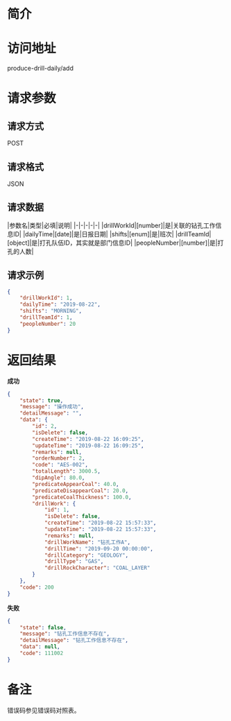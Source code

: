 # 简介

# 访问地址
produce-drill-daily/add

# 请求参数

## 请求方式
POST

## 请求格式
JSON

## 请求数据
|参数名|类型|必填|说明|
|-|-|-|-|-|
|drillWorkId|[number]|是|关联的钻孔工作信息ID|
|dailyTime|[date]|是|日报日期|
|shifts|[enum]|是|班次|
|drillTeamId|[object]|是|打孔队伍ID，其实就是部门信息ID|
|peopleNumber|[number]|是|打孔的人数|



## 请求示例
```json
{
    "drillWorkId": 1,
    "dailyTime": "2019-08-22",
    "shifts": "MORNING",
    "drillTeamId": 1,
    "peopleNumber": 20
}
```

# 返回结果
**成功**
```json
{
    "state": true,
    "message": "操作成功",
    "detailMessage": "",
    "data": {
        "id": 2,
        "isDelete": false,
        "createTime": "2019-08-22 16:09:25",
        "updateTime": "2019-08-22 16:09:25",
        "remarks": null,
        "orderNumber": 2,
        "code": "AES-002",
        "totalLength": 3000.5,
        "dipAngle": 80.0,
        "predicateAppearCoal": 40.0,
        "predicateDisappearCoal": 20.0,
        "predicateCoalThickness": 100.0,
        "drillWork": {
            "id": 1,
            "isDelete": false,
            "createTime": "2019-08-22 15:57:33",
            "updateTime": "2019-08-22 15:57:33",
            "remarks": null,
            "drillWorkName": "钻孔工作A",
            "drillTime": "2019-09-20 00:00:00",
            "drillCategory": "GEOLOGY",
            "drillType": "GAS",
            "drillRockCharacter": "COAL_LAYER"
        }
    },
    "code": 200
}
```

**失败**
```json
{
    "state": false,
    "message": "钻孔工作信息不存在",
    "detailMessage": "钻孔工作信息不存在",
    "data": null,
    "code": 111002
}
```

# 备注
错误码参见错误码对照表。